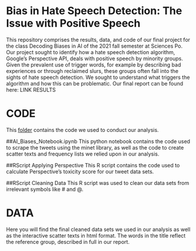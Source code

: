 # Bias in Hate Speech Detection: The Issue with Positive Speech

This repository comprises the results, data, and code of our final project for the class Decoding Biases in AI of the 2021 fall semester at Sciences Po. 
Our project sought to identify how a hate speech detection algorithm, Google’s Perspective API, deals with positive speech by minority groups. Given the prevalent use of trigger words, for example by describing bad experiences or through reclaimed slurs, these groups often fall into the sights of hate speech detection. We sought to understand what triggers the algorithm and how this can be problematic. Our final report can be found here:
LINK RESULTS

# CODE
This [folder](#data) contains the code we used to conduct our analysis. 

##AI_Biases_Notebook.ipynb
This python notebook contains the code used to scrape the tweets using the minet library, as well as the code to create scatter texts and frequency lists we relied upon in our analysis.

##RScript Applying Perspective
This R script contains the code used to calculate Perspective’s toxicity score for our tweet data sets. 

##RScript Cleaning Data
This R script was used to clean our data sets from irrelevant symbols like # and @. 

# DATA
Here you will find the final cleaned data sets we used in our analysis as well as the interactive scatter texts in html format. The words in the title reflect the reference group, described in full in our report.
